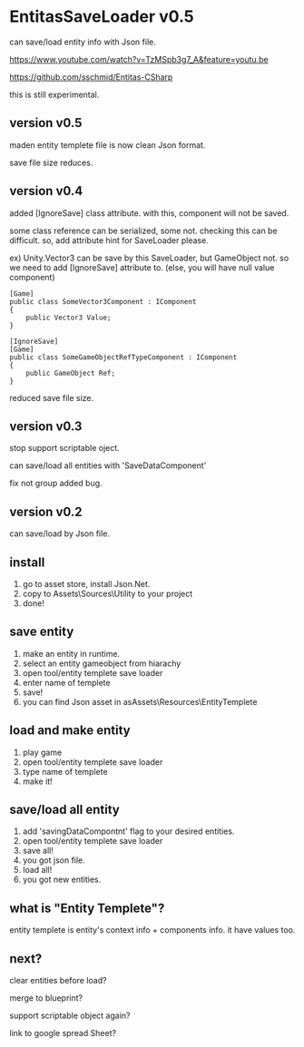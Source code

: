 # EntitasSaveLoader v0.5
can save/load entity info with Json file.

https://www.youtube.com/watch?v=TzMSpb3g7_A&feature=youtu.be

https://github.com/sschmid/Entitas-CSharp

this is still experimental.

## version v0.5
maden entity templete file is now clean Json format.

save file size reduces.


## version v0.4
added  [IgnoreSave] class attribute. with this, component will not be saved.

some class reference can be serialized, some not. checking this can be difficult. so, add attribute hint for SaveLoader please.

ex) Unity.Vector3 can be save by this SaveLoader, but GameObject not. so we need to add [IgnoreSave] attribute to. (else, you will have null value component)

```
[Game]
public class SomeVector3Component : IComponent
{
    public Vector3 Value;
}

[IgnoreSave]
[Game]
public class SomeGameObjectRefTypeComponent : IComponent
{
    public GameObject Ref;
}
```
reduced save file size.

## version v0.3
stop support scriptable oject.

can save/load all entities with 'SaveDataComponent'

fix not group added bug.

## version v0.2
can save/load by Json file.

## install
1. go to asset store, install Json.Net.
2. copy to Assets\Sources\Utility to your project
3. done!

## save entity
1. make an entity in runtime.
2. select an entity gameobject from hiarachy
3. open tool/entity templete save loader
4. enter name of templete
5. save!
6. you can find Json asset in asAssets\Resources\EntityTemplete

## load and make entity
1. play game
2. open tool/entity templete save loader
3. type name of templete
4. make it!

## save/load all entity
1. add 'savingDataCompontnt' flag to your desired entities.
2. open tool/entity templete save loader
3. save all!
4. you got json file.
5. load all!
6. you got new entities. 

## what is "Entity Templete"?
entity templete is entity's context info + components info. it have values too.

## next?
clear entities before load?

merge to blueprint?

support scriptable object again?

link to google spread Sheet?
